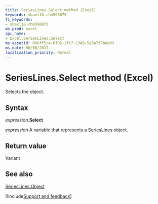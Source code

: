 ```yaml
---
title: SeriesLines.Select method (Excel)
keywords: vbaxl10.chm598075
f1_keywords:
- vbaxl10.chm598075
ms.prod: excel
api_name:
- Excel.SeriesLines.Select
ms.assetid: 006ff5c4-6f82-2fc7-1349-5a3a737b8ed3
ms.date: 06/08/2017
localization_priority: Normal
---
```



# SeriesLines.Select method (Excel)

Selects the object.


## Syntax

_expression_.**Select**

_expression_ A variable that represents a [SeriesLines](./Excel.SeriesLines-graph-property.md) object.


## Return value

Variant


## See also


[SeriesLines Object](Excel.SeriesLines(object).md)

[!include[Support and feedback](~/includes/feedback-boilerplate.md)]
